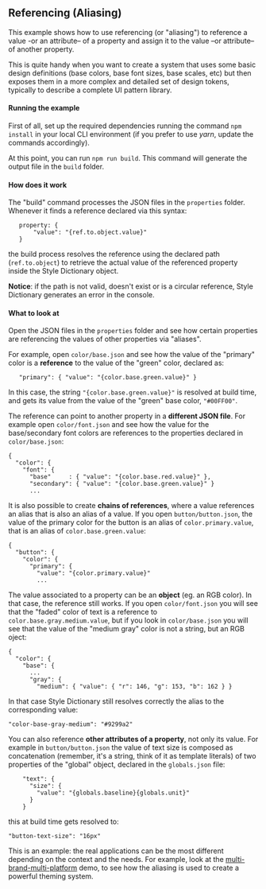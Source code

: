 ## Referencing (Aliasing)

This example shows how to use referencing (or "aliasing") to reference a value -or an attribute– of a property and assign it to the value –or attribute– of another property.

This is quite handy when you want to create a system that uses some basic design definitions (base colors, base font sizes, base scales, etc) but then exposes them in a more complex and detailed set of design tokens, typically to describe a complete UI pattern library.

#### Running the example

First of all, set up the required dependencies running the command `npm install` in your local CLI environment (if you prefer to use *yarn*, update the commands accordingly).

At this point, you can run `npm run build`. This command will generate the output file in the `build` folder.

#### How does it work

The "build" command processes the JSON files in the `properties` folder. Whenever it finds a reference declared via this syntax:

```
   property: {
       "value": "{ref.to.object.value}"
   }
```
the build process resolves the reference using the declared path (`ref.to.object`) to retrieve the actual value of the referenced property inside the Style Dictionary object.

**Notice**: if the path is not valid, doesn't exist or is a circular reference, Style Dictionary generates an error in the console.

#### What to look at

Open the JSON files in the `properties` folder and see how certain properties are referencing the values of other properties via "aliases".

For example, open `color/base.json` and see how the value of the "primary" color is a **reference** to the value of the "green" color, declared as:

```
   "primary": { "value": "{color.base.green.value}" }

```
In this case, the string `"{color.base.green.value}"` is resolved at build time, and gets its value from the value of the "green" base color, `"#00FF00"`.

The reference can point to another property in a **different JSON file**. For example open `color/font.json` and see how the value for the base/secondary font colors are references to the properties declared in `color/base.json`:

```
{
  "color": {
    "font": {
      "base"     : { "value": "{color.base.red.value}" },
      "secondary": { "value": "{color.base.green.value}" }
      ...
```

It is also possible to create **chains of references**, where a value references an alias that is also an alias of a value. If you open `button/button.json`, the value of the primary color for the button is an alias of `color.primary.value`, that is an alias of `color.base.green.value`:

```
{
  "button": {
    "color": {
      "primary": {
        "value": "{color.primary.value}"
        ...
```

The value associated to a property can be an **object** (eg. an RGB color). In that case, the reference still works. If you open `color/font.json` you will see that the "faded" color of text is a reference to `color.base.gray.medium.value`, but if you look in `color/base.json` you will see that the value of the "medium gray" color is not a string, but an RGB oject:

```
{
  "color": {
    "base": {
      ...
      "gray": {
        "medium": { "value": { "r": 146, "g": 153, "b": 162 } }

```
In that case Style Dictionary still resolves correctly the alias to the  corresponding value:

```
"color-base-gray-medium": "#9299a2"
```

You can also reference **other attributes of a property**, not only its value. For example in `button/button.json` the value of text size is composed as concatenation (remember, it's a string, think of it as template literals) of two properties of the "global" object, declared in the `globals.json` file:

```
    "text": {
      "size": {
        "value": "{globals.baseline}{globals.unit}"
      }
    }

```
this at build time gets resolved to:

```
"button-text-size": "16px"
```

This is an example: the real applications can be the most different depending on the context and the needs. For example, look at the [multi-brand-multi-platform](../multi-brand-multi-platform) demo, to see how the aliasing is used to create a powerful theming system.
